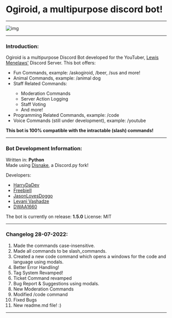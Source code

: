 <h1>Ogiroid, a multipurpose discord bot!</h1>
<hr>
<img src="https://media.discordapp.net/attachments/985729550732394536/1002138392554897479/Ogiroid.png?width=1440&height=583" alt="img">
<hr>
<h3>Introduction:</h3>
Ogiroid is a multipurpose Discord Bot developed for the YouTuber, <a href="https://www.youtube.com/c/CodingwithLewis">Lewis Menelaws'</a> Discord Server.
This bot offers:
<ul>
<li>Fun Commands, example: /askogiroid, /beer, /sus and more! </li>
<li>Animal Commands, example: /animal dog</li>
<li>Staff Related Commands:</li>
<ul>
<li>Moderation Commands</li>
<li>Server Action Logging</li>
<li>Staff Voting</li>
<li>And more!</li>
</ul>
<li>Programming Related Commands, example: /code</li>
<li>Voice Commands (still under development), example: /youtube</li>
</ul>
<b>This bot is 100% compatible with the intractable (slash) commands!</b>
<hr>
<h3>Bot Development Information:</h3>
<p>Written in: <b>Python</b><br>Made using <a href="https://disnake.dev/">Disnake</a>, a Discord.py fork!</p>
Developers:
<ul>
<li><a href="https://github.com/ImmaHarry">HarryDaDev</a></li>
<li><a href="https://github.com/FreebieII">FreebieII</a></li>
<li><a href="https://github.com/JasonLovesDoggo">JasonLovesDoggo</a></li>
<li><a href="https://github.com/LevaniVashadze">Levani Vashadze</a></li>
<li><a href="https://github.com/DWAA1660">DWAA1660</a></li>
</ul>
The bot is currently on release: <b>1.5.0</b>
License: MIT
<hr>
<h3>Changelog 28-07-2022:</h3>
<ol>
<li>Made the commands case-insensitive.</li>
<li>Made all commands to be slash_commands.</li>
<li>Created a new code command which opens a windows for the code and language using modals.</li>
<li>Better Error Handling!</li>
<li>Tag System Revamped!</li>
<li>Ticket Command revamped</li>
<li>Bug Report & Suggestions using modals.</li>
<li>New Moderation Commands</li>
<li>Modified /code command</li>
<li>Fixed Bugs</li>
<li>New readme.md file! :)</li>
</ol>
<hr>
